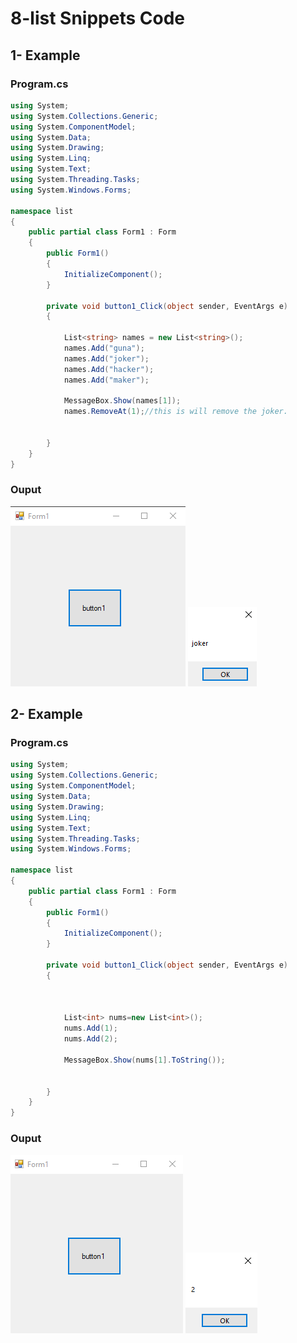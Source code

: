 # 8-list Snippets Code

## 1- Example

### Program.cs

```c#
using System;
using System.Collections.Generic;
using System.ComponentModel;
using System.Data;
using System.Drawing;
using System.Linq;
using System.Text;
using System.Threading.Tasks;
using System.Windows.Forms;

namespace list
{
    public partial class Form1 : Form
    {
        public Form1()
        {
            InitializeComponent();
        }

        private void button1_Click(object sender, EventArgs e)
        {

            List<string> names = new List<string>();
            names.Add("guna");
            names.Add("joker");
            names.Add("hacker");
            names.Add("maker");

            MessageBox.Show(names[1]);
            names.RemoveAt(1);//this is will remove the joker.

          
        }
    }
}


```

### Ouput

![1-example](media/1x.png)
![1-example](media/2x.png)

## 2- Example

### Program.cs

```c#
using System;
using System.Collections.Generic;
using System.ComponentModel;
using System.Data;
using System.Drawing;
using System.Linq;
using System.Text;
using System.Threading.Tasks;
using System.Windows.Forms;

namespace list
{
    public partial class Form1 : Form
    {
        public Form1()
        {
            InitializeComponent();
        }

        private void button1_Click(object sender, EventArgs e)
        {

           
        
            List<int> nums=new List<int>();
            nums.Add(1);
            nums.Add(2);

            MessageBox.Show(nums[1].ToString());

            
        }
    }
}

```

### Ouput

![2-example](media/3x.png)
![2-example](media/4x.png)






